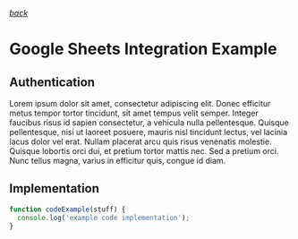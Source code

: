 _[back](../readme.md)_

# Google Sheets Integration Example

## Authentication

Lorem ipsum dolor sit amet, consectetur adipiscing elit. Donec efficitur metus tempor tortor tincidunt, sit amet tempus velit semper. Integer faucibus risus id sapien consectetur, a vehicula nulla pellentesque. Quisque pellentesque, nisi ut laoreet posuere, mauris nisl tincidunt lectus, vel lacinia lacus dolor vel erat. Nullam placerat arcu quis risus venenatis molestie. Quisque lobortis orci dui, et pretium tortor mattis nec. Sed a pretium orci. Nunc tellus magna, varius in efficitur quis, congue id diam.

## Implementation

```javascript
function codeExample(stuff) {
  console.log('example code implementation');  
}
```
